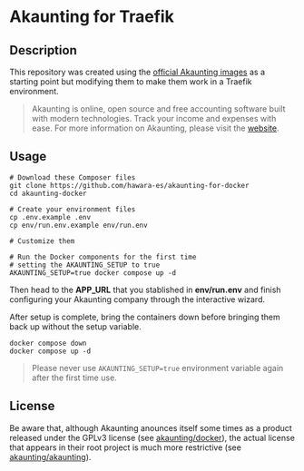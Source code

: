# Akaunting for Traefik

## Description

This repository was created using the [official Akaunting images](https://github.com/akaunting/docker) as a starting point but modifying them to make them work in a Traefik environment.

> Akaunting is online, open source and free accounting software built with modern technologies. Track your income and expenses with ease. For more information on Akaunting, please visit the [website](https://akaunting.com).

## Usage

```shell
# Download these Composer files
git clone https://github.com/hawara-es/akaunting-for-docker
cd akaunting-docker

# Create your environment files
cp .env.example .env
cp env/run.env.example env/run.env

# Customize them

# Run the Docker components for the first time
# setting the AKAUNTING_SETUP to true
AKAUNTING_SETUP=true docker compose up -d
```

Then head to the **APP_URL** that you stablished in **env/run.env** and finish configuring your Akaunting company through the interactive wizard.

After setup is complete, bring the containers down before bringing them back up without the setup variable.

```shell
docker compose down
docker compose up -d
```

> Please never use `AKAUNTING_SETUP=true` environment variable again after the first time use.

## License

Be aware that, although Akaunting anounces itself some times as a product released under the GPLv3 license (see [akaunting/docker](https://github.com/akaunting/docker/blob/77a1312c38ac3ad51be3c5f2528ce8a40598cb0d/README.md)), the actual license that appears in their root project is much more restrictive (see [akaunting/akaunting](https://github.com/akaunting/akaunting/blob/a679ae316ec780f7358aacd0aae2b7cb4d0c89ed/LICENSE.txt)).

